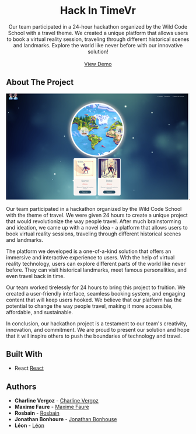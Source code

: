 <br/>
<p align="center">
  <h1 align="center">Hack In TimeVr</h1>

  <p align="center">
    Our team participated in a 24-hour hackathon organized by the Wild Code School with a travel theme. We created a unique platform that allows users to book a virtual reality session, traveling through different historical scenes and landmarks. Explore the world like never before with our innovative solution!
    <br/>
    <br/>
    <a href="https://wcs-hack-in-time-vr.vercel.app/">View Demo</a>
  </p>
</p>


## About The Project

![Screen Shot](src/img/screenshot.png)

Our team participated in a hackathon organized by the Wild Code School with the theme of travel. We were given 24 hours to create a unique project that would revolutionize the way people travel. After much brainstorming and ideation, we came up with a novel idea - a platform that allows users to book virtual reality sessions, traveling through different historical scenes and landmarks.

The platform we developed is a one-of-a-kind solution that offers an immersive and interactive experience to users. With the help of virtual reality technology, users can explore different parts of the world like never before. They can visit historical landmarks, meet famous personalities, and even travel back in time.

Our team worked tirelessly for 24 hours to bring this project to fruition. We created a user-friendly interface, seamless booking system, and engaging content that will keep users hooked. We believe that our platform has the potential to change the way people travel, making it more accessible, affordable, and sustainable.

In conclusion, our hackathon project is a testament to our team's creativity, innovation, and commitment. We are proud to present our solution and hope that it will inspire others to push the boundaries of technology and travel.

## Built With

* React [React](https://fr.reactjs.org/)

## Authors

* **Charline Vergoz** - [Charline Vergoz](https://github.com/CV418)
* **Maxime Faure** - [Maxime Faure](https://github.com/Milimaks)
* **Rosbain** - [Rosbain](https://github.com/russenbissemo)
* **Jonathan Bonhoure** - [Jonathan Bonhouse](https://github.com/SkullZRulZ)
* **Léon** - [Léon](https://github.com/Jesuisleon)


